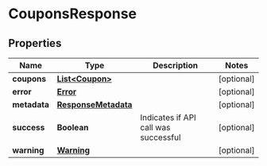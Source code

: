 
# CouponsResponse

## Properties
Name | Type | Description | Notes
------------ | ------------- | ------------- | -------------
**coupons** | [**List&lt;Coupon&gt;**](Coupon.md) |  |  [optional]
**error** | [**Error**](Error.md) |  |  [optional]
**metadata** | [**ResponseMetadata**](ResponseMetadata.md) |  |  [optional]
**success** | **Boolean** | Indicates if API call was successful |  [optional]
**warning** | [**Warning**](Warning.md) |  |  [optional]



